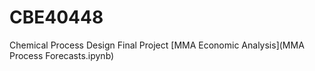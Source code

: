 # CBE40448
Chemical Process Design Final Project
[MMA Economic Analysis](MMA Process Forecasts.ipynb)
